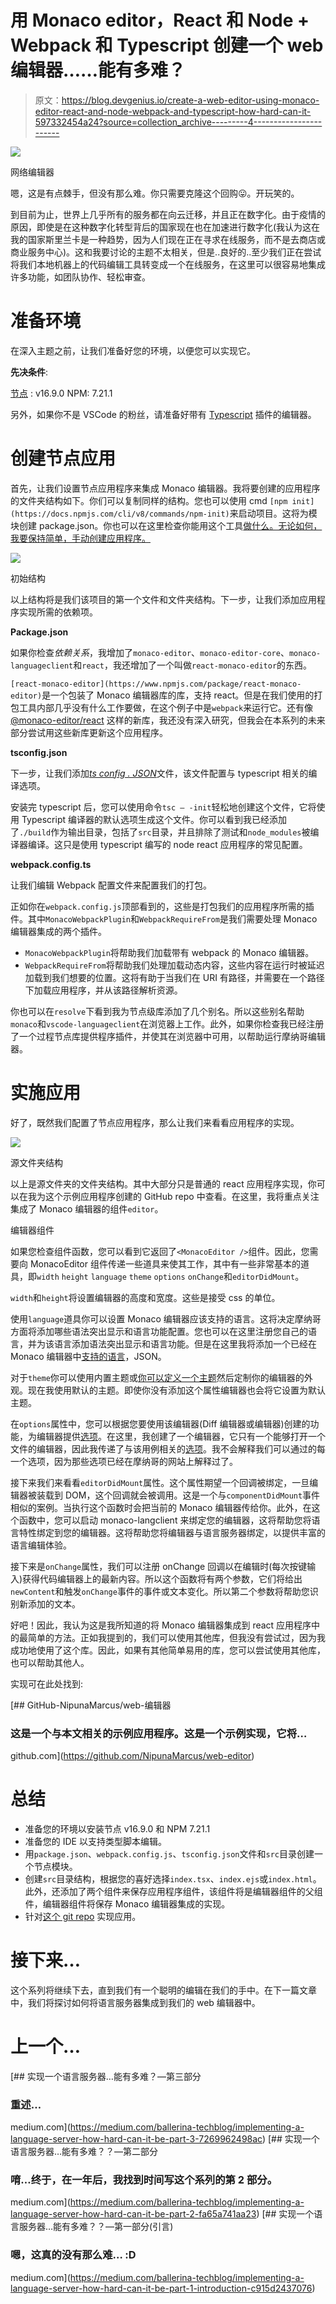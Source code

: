 # 用 Monaco editor，React 和 Node + Webpack 和 Typescript 创建一个 web 编辑器……能有多难？

> 原文：<https://blog.devgenius.io/create-a-web-editor-using-monaco-editor-react-and-node-webpack-and-typescript-how-hard-can-it-597332454a24?source=collection_archive---------4----------------------->

![](img/d07c1993cd7eb52f1c79cf70ac3e9261.png)

网络编辑器

嗯，这是有点棘手，但没有那么难。你只需要克隆这个回购😛。开玩笑的。

到目前为止，世界上几乎所有的服务都在向云迁移，并且正在数字化。由于疫情的原因，即使是在这种数字化转型背后的国家现在也在加速进行数字化(我认为这在我的国家斯里兰卡是一种趋势，因为人们现在正在寻求在线服务，而不是去商店或商业服务中心)。这和我要讨论的主题不太相关，但是..良好的..至少我们正在尝试将我们本地机器上的代码编辑工具转变成一个在线服务，在这里可以很容易地集成许多功能，如团队协作、轻松审查。

# **准备环境**

在深入主题之前，让我们准备好您的环境，以便您可以实现它。

**先决条件**:

[节点](https://nodejs.org/en/) : v16.9.0
NPM: 7.21.1

另外，如果你不是 VSCode 的粉丝，请准备好带有 [Typescript](https://www.typescriptlang.org/) 插件的编辑器。

# **创建节点应用**

首先，让我们设置节点应用程序来集成 Monaco 编辑器。我将要创建的应用程序的文件夹结构如下。你们可以复制同样的结构。您也可以使用 cmd `[npm init](https://docs.npmjs.com/cli/v8/commands/npm-init)`来启动项目。这将为模块创建 package.json。你也可以在这里检查你能用这个工具[做什么。无论如何，我要保持简单，手动创建应用程序。](https://docs.npmjs.com/cli/v8/commands/npm-init#examples)

![](img/cae0a1a3f8b6fc69b7219f549882a187.png)

初始结构

以上结构将是我们该项目的第一个文件和文件夹结构。下一步，让我们添加应用程序实现所需的依赖项。

**Package.json**

如果你检查*依赖关系*，我增加了`monaco-editor`、`monaco-editor-core`、`monaco-languageclient`和`react`，我还增加了一个叫做`react-monaco-editor`的东西。

`[react-monaco-editor](https://www.npmjs.com/package/react-monaco-editor)`是一个包装了 Monaco 编辑器库的库，支持 react。但是在我们使用的打包工具内部几乎没有什么工作要做，在这个例子中是`webpack`来运行它。还有像 [@monaco-editor/react](https://www.npmjs.com/package/@monaco-editor/react) 这样的新库，我还没有深入研究，但我会在本系列的未来部分尝试用这些新库更新这个应用程序。

**tsconfig.json**

下一步，让我们添加[*ts config . JSON*](https://www.typescriptlang.org/docs/handbook/tsconfig-json.html)文件，该文件配置与 typescript 相关的编译选项。

安装完 typescript 后，您可以使用命令`tsc — -init`轻松地创建这个文件，它将使用 Typescript 编译器的默认选项生成这个文件。你可以看到我已经添加了`./build`作为输出目录，包括了`src`目录，并且排除了测试和`node_modules`被编译器编译。这只是使用 typescript 编写的 node react 应用程序的常见配置。

**webpack.config.ts**

让我们编辑 Webpack 配置文件来配置我们的打包。

正如你在`webpack.config.js`顶部看到的，这些是打包我们的应用程序所需的插件。其中`MonacoWebpackPlugin`和`WebpackRequireFrom`是我们需要处理 Monaco 编辑器集成的两个插件。

*   `MonacoWebpackPlugin`将帮助我们加载带有 webpack 的 Monaco 编辑器。
*   `WebpackRequireFrom`将帮助我们处理加载动态内容，这些内容在运行时被延迟加载到我们想要的位置。这将有助于当我们在 URI 有路径，并需要在一个路径下加载应用程序，并从该路径解析资源。

你也可以在`resolve`下看到我为节点级库添加了几个别名。所以这些别名帮助`monaco`和`vscode-languageclient`在浏览器上工作。此外，如果你检查我已经注册了一个过程节点库提供程序插件，并使其在浏览器中可用，以帮助运行摩纳哥编辑器。

# **实施应用**

好了，既然我们配置了节点应用程序，那么让我们来看看应用程序的实现。

![](img/9e9640dd1860ef3a98ef1df51fc4065c.png)

源文件夹结构

以上是源文件夹的文件夹结构。其中大部分只是普通的 react 应用程序实现，你可以在我为这个示例应用程序创建的 GitHub repo 中查看。在这里，我将重点关注集成了 Monaco 编辑器的组件`editor`。

编辑器组件

如果您检查组件函数，您可以看到它返回了`<MonacoEditor />`组件。因此，您需要向 MonacoEditor 组件传递一些道具来使其工作，其中有一些非常基本的道具，即`width` `height` `language` `theme` `options` `onChange`和`editorDidMount`。

`width`和`height`将设置编辑器的高度和宽度。这些是接受 css 的单位。

使用`language`道具你可以设置 Monaco 编辑器应该支持的语言。这将决定摩纳哥方面将添加哪些语法突出显示和语言功能配置。您也可以在这里注册您自己的语言，并为该语言添加语法突出显示和语言功能。但是在这里我将添加一个已经在 Monaco 编辑器中[支持的语言](https://microsoft.github.io/monaco-editor/)，JSON。

对于`theme`你可以使用内置主题或[你可以定义一个主题](https://microsoft.github.io/monaco-editor/api/modules/monaco.editor.html#defineTheme)然后定制你的编辑器的外观。现在我使用默认的主题。即使你没有添加这个属性编辑器也会将它设置为默认主题。

在`options`属性中，您可以根据您要使用该编辑器(Diff 编辑器或编辑器)创建的功能，为编辑器提供[选项](https://microsoft.github.io/monaco-editor/api/interfaces/monaco.editor.IEditorOptions.html)。在这里，我创建了一个编辑器，它只有一个能够打开一个文件的编辑器，因此我传递了与该用例相关的[选项](https://microsoft.github.io/monaco-editor/api/interfaces/monaco.editor.IEditorConstructionOptions.html)。我不会解释我们可以通过的每一个选项，因为那些选项已经在摩纳哥的网站上解释过了。

接下来我们来看看`editorDidMount`属性。这个属性期望一个回调被绑定，一旦编辑器被装载到 DOM，这个回调就会被调用。这是一个与`componentDidMount`事件相似的案例。当执行这个函数时会把当前的 Monaco 编辑器传给你。此外，在这个函数中，您可以启动 monaco-langclient 来绑定您的编辑器，这将帮助您将语言特性绑定到您的编辑器。这将帮助您将编辑器与语言服务器绑定，以提供丰富的语言编辑体验。

接下来是`onChange`属性，我们可以注册 onChange 回调以在编辑时(每次按键输入)获得代码编辑器上的最新内容。所以这个函数将有两个参数，它们将给出`newContent`和触发`onChange`事件的事件或文本变化。所以第二个参数将帮助您识别新添加的文本。

好吧！因此，我认为这是我所知道的将 Monaco 编辑器集成到 react 应用程序中的最简单的方法。正如我提到的，我们可以使用其他库，但我没有尝试过，因为我成功地使用了这个库。因此，如果有其他简单易用的库，您可以尝试使用其他库，也可以帮助其他人。

实现可在此处找到:

[](https://github.com/NipunaMarcus/web-editor) [## GitHub-NipunaMarcus/web-编辑器

### 这是一个与本文相关的示例应用程序。这是一个示例实现，它将…

github.com](https://github.com/NipunaMarcus/web-editor) 

# **总结**

*   准备您的环境以安装节点 v16.9.0 和 NPM 7.21.1
*   准备您的 IDE 以支持类型脚本编辑。
*   用`package.json`、`webpack.config.js`、`tsconfig.json`文件和`src`目录创建一个节点模块。
*   创建`src`目录结构，根据您的喜好选择`index.tsx`、`index.ejs`或`index.html`。此外，还添加了两个组件来保存应用程序组件，该组件将是编辑器组件的父组件，编辑器组件将保存 Monaco 编辑器集成的实现。
*   针对[这个 git repo](https://github.com/NipunaMarcus/web-editor) 实现应用。

# 接下来…

这个系列将继续下去，直到我们有一个聪明的编辑在我们的手中。在下一篇文章中，我们将探讨如何将语言服务器集成到我们的 web 编辑器中。

# 上一个…

[](https://medium.com/ballerina-techblog/implementing-a-language-server-how-hard-can-it-be-part-3-7269962498ac) [## 实现一个语言服务器…能有多难？—第三部分

### 重述…

medium.com](https://medium.com/ballerina-techblog/implementing-a-language-server-how-hard-can-it-be-part-3-7269962498ac) [](https://medium.com/ballerina-techblog/implementing-a-language-server-how-hard-can-it-be-part-2-fa65a741aa23) [## 实现一个语言服务器…能有多难？？—第二部分

### 唷…终于，在一年后，我找到时间写这个系列的第 2 部分。

medium.com](https://medium.com/ballerina-techblog/implementing-a-language-server-how-hard-can-it-be-part-2-fa65a741aa23) [](https://medium.com/ballerina-techblog/implementing-a-language-server-how-hard-can-it-be-part-1-introduction-c915d2437076) [## 实现一个语言服务器…能有多难？？—第一部分(引言)

### 嗯，这真的没有那么难… :D

medium.com](https://medium.com/ballerina-techblog/implementing-a-language-server-how-hard-can-it-be-part-1-introduction-c915d2437076)